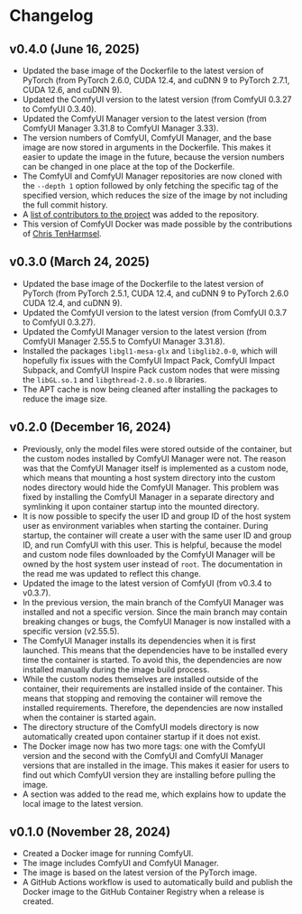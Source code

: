 # Changelog

## v0.4.0 (June 16, 2025)

- Updated the base image of the Dockerfile to the latest version of PyTorch (from PyTorch 2.6.0, CUDA 12.4, and cuDNN 9 to PyTorch 2.7.1, CUDA 12.6, and cuDNN 9).
- Updated the ComfyUI version to the latest version (from ComfyUI 0.3.27 to ComfyUI 0.3.40).
- Updated the ComfyUI Manager version to the latest version (from ComfyUI Manager 3.31.8 to ComfyUI Manager 3.33).
- The version numbers of ComfyUI, ComfyUI Manager, and the base image are now stored in arguments in the Dockerfile. This makes it easier to update the image in the future, because the version numbers can be changed in one place at the top of the Dockerfile.
- The ComfyUI and ComfyUI Manager repositories are now cloned with the `--depth 1` option followed by only fetching the specific tag of the specified version, which reduces the size of the image by not including the full commit history.
- A [list of contributors to the project](CONTRIBUTORS.md) was added to the repository.
- This version of ComfyUI Docker was made possible by the contributions of [Chris TenHarmsel](@epchris).

## v0.3.0 (March 24, 2025)

- Updated the base image of the Dockerfile to the latest version of PyTorch (from PyTorch 2.5.1, CUDA 12.4, and cuDNN 9 to PyTorch 2.6.0 CUDA 12.4, and cuDNN 9).
- Updated the ComfyUI version to the latest version (from ComfyUI 0.3.7 to ComfyUI 0.3.27).
- Updated the ComfyUI Manager version to the latest version (from ComfyUI Manager 2.55.5 to ComfyUI Manager 3.31.8).
- Installed the packages `libgl1-mesa-glx` and `libglib2.0-0`, which will hopefully fix issues with the ComfyUI Impact Pack, ComfyUI Impact Subpack, and ComfyUI Inspire Pack custom nodes that were missing the `libGL.so.1` and `libgthread-2.0.so.0` libraries.
- The APT cache is now being cleaned after installing the packages to reduce the image size.

## v0.2.0 (December 16, 2024)

- Previously, only the model files were stored outside of the container, but the custom nodes installed by ComfyUI Manager were not. The reason was that the ComfyUI Manager itself is implemented as a custom node, which means that mounting a host system directory into the custom nodes directory would hide the ComfyUI Manager. This problem was fixed by installing the ComfyUI Manager in a separate directory and symlinking it upon container startup into the mounted directory.
- It is now possible to specify the user ID and group ID of the host system user as environment variables when starting the container. During startup, the container will create a user with the same user ID and group ID, and run ComfyUI with this user. This is helpful, because the model and custom node files downloaded by the ComfyUI Manager will be owned by the host system user instead of `root`. The documentation in the read me was updated to reflect this change.
- Updated the image to the latest version of ComfyUI (from v0.3.4 to v0.3.7).
- In the previous version, the main branch of the ComfyUI Manager was installed and not a specific version. Since the main branch may contain breaking changes or bugs, the ComfyUI Manager is now installed with a specific version (v2.55.5).
- The ComfyUI Manager installs its dependencies when it is first launched. This means that the dependencies have to be installed every time the container is started. To avoid this, the dependencies are now installed manually during the image build process.
- While the custom nodes themselves are installed outside of the container, their requirements are installed inside of the container. This means that stopping and removing the container will remove the installed requirements. Therefore, the dependencies are now installed when the container is started again.
- The directory structure of the ComfyUI models directory is now automatically created upon container startup if it does not exist.
- The Docker image now has two more tags: one with the ComfyUI version and the second with the ComfyUI and ComfyUI Manager versions that are installed in the image. This makes it easier for users to find out which ComfyUI version they are installing before pulling the image.
- A section was added to the read me, which explains how to update the local image to the latest version.

## v0.1.0 (November 28, 2024)

- Created a Docker image for running ComfyUI.
- The image includes ComfyUI and ComfyUI Manager.
- The image is based on the latest version of the PyTorch image.
- A GitHub Actions workflow is used to automatically build and publish the Docker image to the GitHub Container Registry when a release is created.
